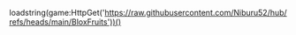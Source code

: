loadstring(game:HttpGet('https://raw.githubusercontent.com/Niburu52/hub/refs/heads/main/BloxFruits'))()
